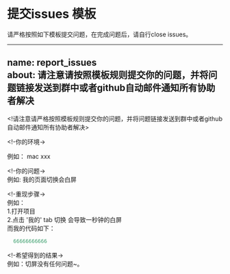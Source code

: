 # 提交issues 模板
请严格按照如下模板提交问题，在完成问题后，请自行close issues。

---
name: report_issues  
about: 请注意请按照模板规则提交你的问题，并将问题链接发送到群中或者github自动邮件通知所有协助者解决
---

<!请注意请严格按照模板规则提交你的问题，并将问题链接发送到群中或者github自动邮件通知所有协助者解决>

<!-你的环境->
  
  例如： mac xxx 
 
<!-你的问题->  
   例如: 我的页面切换会白屏
 
<!-重现步骤->  
   例如：  
   1.打开项目  
   2.点击 '我的' tab 切换 会导致一秒钟的白屏  
   而我的代码如下：
   ```js
     66666666666
```
<!-希望得到的结果->  
    例如：切屏没有任何问题~。  
   